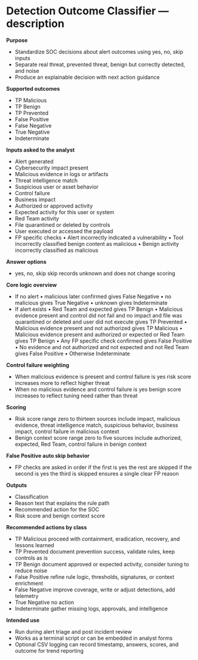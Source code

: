 # Detection Outcome Classifier — description

**Purpose**

* Standardize SOC decisions about alert outcomes using yes, no, skip inputs
* Separate real threat, prevented threat, benign but correctly detected, and noise
* Produce an explainable decision with next action guidance

**Supported outcomes**

* TP Malicious
* TP Benign
* TP Prevented
* False Positive
* False Negative
* True Negative
* Indeterminate

**Inputs asked to the analyst**

* Alert generated
* Cybersecurity impact present
* Malicious evidence in logs or artifacts
* Threat intelligence match
* Suspicious user or asset behavior
* Control failure
* Business impact
* Authorized or approved activity
* Expected activity for this user or system
* Red Team activity
* File quarantined or deleted by controls
* User executed or accessed the payload
* FP specific checks
  • Alert incorrectly indicated a vulnerability
  • Tool incorrectly classified benign content as malicious
  • Benign activity incorrectly classified as malicious

**Answer options**

* yes, no, skip
  skip records unknown and does not change scoring

**Core logic overview**

* If no alert
  • malicious later confirmed gives False Negative
  • no malicious gives True Negative
  • unknown gives Indeterminate
* If alert exists
  • Red Team and expected gives TP Benign
  • Malicious evidence present and control did not fail and no impact and file was quarantined or deleted and user did not execute gives TP Prevented
  • Malicious evidence present and not authorized gives TP Malicious
  • Malicious evidence present and authorized or expected or Red Team gives TP Benign
  • Any FP specific check confirmed gives False Positive
  • No evidence and not authorized and not expected and not Red Team gives False Positive
  • Otherwise Indeterminate

**Control failure weighting**

* When malicious evidence is present and control failure is yes
  risk score increases more to reflect higher threat
* When no malicious evidence and control failure is yes
  benign score increases to reflect tuning need rather than threat

**Scoring**

* Risk score range zero to thirteen
  sources include impact, malicious evidence, threat intelligence match, suspicious behavior, business impact, control failure in malicious context
* Benign context score range zero to five
  sources include authorized, expected, Red Team, control failure in benign context

**False Positive auto skip behavior**

* FP checks are asked in order
  if the first is yes the rest are skipped
  if the second is yes the third is skipped
  ensures a single clear FP reason

**Outputs**

* Classification
* Reason text that explains the rule path
* Recommended action for the SOC
* Risk score and benign context score

**Recommended actions by class**

* TP Malicious
  proceed with containment, eradication, recovery, and lessons learned
* TP Prevented
  document prevention success, validate rules, keep controls as is
* TP Benign
  document approved or expected activity, consider tuning to reduce noise
* False Positive
  refine rule logic, thresholds, signatures, or context enrichment
* False Negative
  improve coverage, write or adjust detections, add telemetry
* True Negative
  no action
* Indeterminate
  gather missing logs, approvals, and intelligence

**Intended use**

* Run during alert triage and post incident review
* Works as a terminal script or can be embedded in analyst forms
* Optional CSV logging can record timestamp, answers, scores, and outcome for trend reporting

